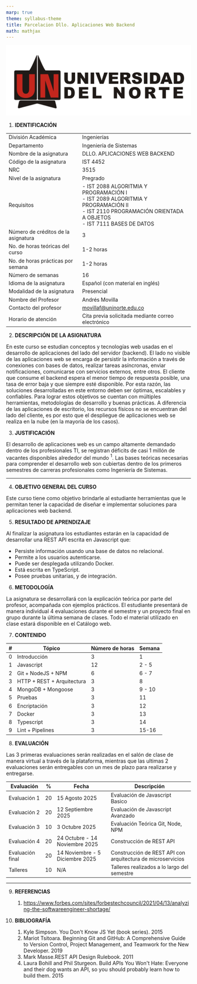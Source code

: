 ```yaml
---
marp: true
theme: syllabus-theme
title: Parcelacion Dllo. Aplicaciones Web Backend
math: mathjax
---
```


<div class="header">

![img](./assets/uninorte.jpg)

</div>

1. **IDENTIFICACIÓN**

|                                     |                                                                                                                                                                   |
| ----------------------------------- | ----------------------------------------------------------------------------------------------------------------------------------------------------------------- |
| División Académica                  | Ingenierías                                                                                                                                                       |
| Departamento                        | Ingeniería de Sistemas                                                                                                                                            |
| Nombre de la asignatura             | DLLO. APLICACIONES WEB BACKEND                                                                                                                                    |
| Código de la asignatura             | IST 4452                                                                                                                                                          |
| NRC                                 | 3515                                                                                                                                                              |
| Nivel de la asignatura              | Pregrado                                                                                                                                                          |
| Requisitos                          | - IST 2088 ALGORITMIA Y PROGRAMACIÓN I<br/>- IST 2089 ALGORITMIA Y PROGRAMACIÓN II<br/>- IST 2110 PROGRAMACIÓN ORIENTADA A OBJETOS<br/> - IST 7111 BASES DE DATOS |
| Número de créditos de la asignatura | 3                                                                                                                                                                 |
| No. de horas teóricas del curso     | 1-2 horas                                                                                                                                                         |
| No. de horas prácticas por semana   | 1-2 horas                                                                                                                                                         |
| Número de semanas                   | 16                                                                                                                                                                |
| Idioma de la asignatura             | Español (con material en inglés)                                                                                                                                  |
| Modalidad de la asignatura          | Presencial                                                                                                                                                        |
| Nombre del Profesor                 | Andrés Movilla                                                                                                                                                    |
| Contacto del profesor               | movillaf@uninorte.edu.co                                                                                                                                          |
| Horario de atención                 | Cita previa solicitada mediante correo electrónico                                                                                                                |

2. **DESCRIPCIÓN DE LA ASIGNATURA**

En este curso se estudian conceptos y tecnologías web usadas en el desarrollo de aplicaciones del lado del servidor (backend). El lado no visible de las aplicaciones web se encarga de persistir la información a través de conexiones con bases de datos, realizar tareas asíncronas, enviar notificaciones, comunicarse con servicios externos, entre otros. El cliente que consume el backend espera el menor tiempo de respuesta posible, una tasa de error baja y que siempre esté disponible. Por esta razón, las soluciones desarrolladas en este entorno deben ser óptimas, escalables y confiables. Para lograr estos objetivos se cuentan con múltiples herramientas, metodologías de desarrollo y buenas prácticas. A diferencia de las aplicaciones de escritorio, los recursos físicos no se encuentran del lado del cliente, es por esto que el despliegue de aplicaciones web se realiza en la nube (en la mayoría de los casos).

3. **JUSTIFICACIÓN**

El desarrollo de aplicaciones web es un campo altamente demandado dentro de los profesionales TI, se registran déficits de casi 1 millón de vacantes disponibles alrededor del mundo $^{1}$. Las bases teóricas necesarias para comprender el desarrollo web son cubiertas dentro de los primeros semestres de carreras profesionales como Ingeniería de Sistemas.

---

4. **OBJETIVO GENERAL DEL CURSO**

Este curso tiene como objetivo brindarle al estudiante herramientas que le permitan tener la capacidad de diseñar e implementar soluciones para aplicaciones web backend.

5. **RESULTADO DE APRENDIZAJE**

Al finalizar la asignatura los estudiantes estarán en la capacidad de desarrollar una REST API
escrita en Javascript que:

- Persiste información usando una base de datos no relacional.
- Permite a los usuarios autenticarse.
- Puede ser desplegada utilizando Docker.
- Está escrita en TypeScript.
- Posee pruebas unitarias, y de integración.

6. **METODOLOGÍA**

La asignatura se desarrollará con la explicación teórica por parte del profesor, acompañada con ejemplos prácticos. El estudiante presentará de manera individual 4 evaluaciones durante el semestre y un proyecto final en grupo durante la última semana de clases. Todo el material utilizado en clase estará disponible en el Catálogo web.

7. **CONTENIDO**

| #   | Tópico                     | Número de horas | Semana |
| --- | -------------------------- | --------------- | ------ |
| 0   | Introducción               | 3               | 1      |
| 1   | Javascript                 | 12              | 2 - 5  |
| 2   | Git + NodeJS + NPM         | 6               | 6 - 7  |
| 3   | HTTP + REST + Arquitectura | 3               | 8      |
| 4   | MongoDB + Mongoose         | 3               | 9 - 10 |
| 5   | Pruebas                    | 3               | 11     |
| 6   | Encriptación               | 3               | 12     |
| 7   | Docker                     | 3               | 13     |
| 8   | Typescript                 | 3               | 14     |
| 9   | Lint + Pipelines           | 3               | 15-16  |

8. **EVALUACIÓN**

Las 3 primeras evaluaciones serán realizadas en el salón de clase de manera virtual a través de la plataforma, mientras que las ultimas 2 evaluaciones serán entregables con un mes de plazo para realizarse y entregarse.

| Evaluación       | %   | Fecha                           | Descripción                                 |
| ---------------- | --- | ------------------------------- | ------------------------------------------- |
| Evaluación 1     | 20  | 15 Agosto 2025                  | Evaluación de Javascript Basico             |
| Evaluación 2     | 20  | 12 Septiembre 2025               | Evaluación de Javascript Avanzado           |
| Evaluación 3     | 10  | 3 Octubre 2025                  | Evaluación Teórica Git, Node, NPM           |
| Evaluación 4     | 20  | 24 Octubre - 14 Noviembre 2025  | Construcción de REST API  |
| Evaluación final | 20  | 14 Noviembre - 5 Diciembre 2025 | Construcción de REST API con arquitectura de microservicios  |
| Talleres         | 10  | N/A                             | Talleres realizados a lo largo del semestre |

---

9. **REFERENCIAS**

   1. https://www.forbes.com/sites/forbestechcouncil/2021/04/13/analyzing-the-softwareengineer-shortage/

10. **BIBLIOGRAFÍA**

    1. Kyle Simpson. You Don't Know JS Yet (book series). 2015
    2. Mariot Tsitoara. Beginning Git and GitHub: A Comprehensive Guide to Version Control, Project Management, and Teamwork for the New Developer. 2019
    3. Mark Masse.REST API Design Rulebook. 2011
    4. Laura Bohill and Phil Sturgeon. Build APIs You Won't Hate: Everyone and their dog wants
       an API, so you should probably learn how to build them. 2015
